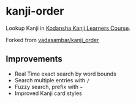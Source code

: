 # kanji-order

Lookup Kanji in [Kodansha Kanji Learners Course](https://kodansha.us/product/the-kodansha-kanji-learners-course/).

Forked from [vadasambar/kanji_order](https://github.com/vadasambar/kanji_order)

## Improvements

- Real Time exact search by word bounds
- Search multiple entries with `/`
- Fuzzy search, prefix with `~`
- Improved Kanji card styles
